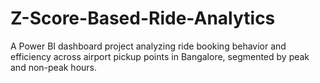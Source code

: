 # Z-Score-Based-Ride-Analytics
A Power BI dashboard project analyzing ride booking behavior and efficiency across airport pickup points in Bangalore, segmented by peak and non-peak hours.
